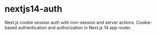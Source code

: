 # nextjs14-auth

Next.js cookie session auth with iron-session and server actions. Cookie-based authentication and authorization in Next.js 14 app router.
